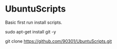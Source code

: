 # UbuntuScripts
Basic first run install scripts.

sudo apt-get install git -y

git clone https://github.com/90301/UbuntuScripts.git
